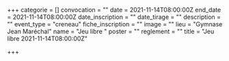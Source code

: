  +++
categorie = []
convocation = ""
date = 2021-11-14T08:00:00Z
end_date = 2021-11-14T08:00:00Z
date_inscription = ""
date_tirage = ""
description = ""
event_type = "creneau"
fiche_inscription = ""
image = ""
lieu = "Gymnase Jean Maréchal"
name = "Jeu libre "
poster = ""
reglement = ""
title = "Jeu libre 2021-11-14T08:00:00Z"

+++